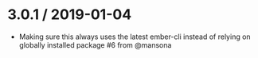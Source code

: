 
3.0.1 / 2019-01-04
==================

  * Making sure this always uses the latest ember-cli instead of relying on globally installed package #6 from @mansona
